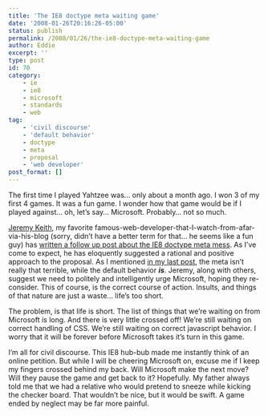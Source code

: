 ```yaml
---
title: 'The IE8 doctype meta waiting game'
date: '2008-01-26T20:16:26-05:00'
status: publish
permalink: /2008/01/26/the-ie8-doctype-meta-waiting-game
author: Eddie
excerpt: ''
type: post
id: 70
category:
    - ie
    - ie8
    - microsoft
    - standards
    - web
tag:
    - 'civil discourse'
    - 'default behavior'
    - doctype
    - meta
    - proposal
    - 'web developer'
post_format: []
---
```

The first time I played Yahtzee was… only about a month ago. I won 3 of my first 4 games. It was a fun game. I wonder how that game would be if I played against… oh, let’s say… Microsoft. Probably… not so much.

[Jeremy Keith](http://adactio.com/), my favorite famous-web-developer-that-I-watch-from-afar-via-his-blog (sorry, didn’t have a better term for that… he seems like a fun guy) has [written a follow up post about the IE8 doctype meta mess](http://adactio.com/journal/1403). As I’ve come to expect, he has eloquently suggested a rational and positive approach to the proposal. As I mentioned [in my last post](http://edwardwelker.com/2008/01/22/ie8-doctype-and-potentially-broken-default-behavior/), the meta isn’t really that terrible, while the default behavior ***is***. Jeremy, along with others, suggest we need to politely and intelligently urge Microsoft, hoping they re-consider. This of course, is the correct course of action. Insults, and things of that nature are just a waste… life’s too short.

The problem, is that life is short. The list of things that we’re waiting on from Microsoft is long. And there is very little crossed off! We’re still waiting on correct handling of CSS. We’re still waiting on correct javascript behavior. I worry that it will be forever before Microsoft takes it’s turn in this game.

I’m all for civil discourse. This IE8 hub-bub made me instantly think of an online petition. But while I will be cheering Microsoft on, excuse me if I keep my fingers crossed behind my back. Will Microsoft make the next move? Will they pause the game and get back to it? Hopefully. My father always told me that we had a relative who would pretend to sneeze while kicking the checker board. That wouldn’t be nice, but it would be swift. A game ended by neglect may be far more painful.